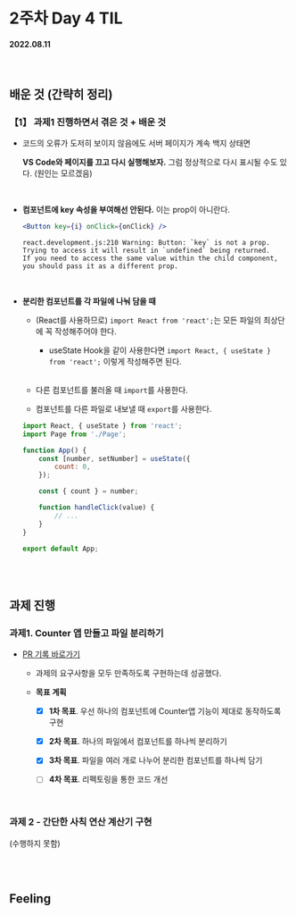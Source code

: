 # 2주차 Day 4 TIL

#### 2022.08.11

<br/>

## 배운 것 (간략히 정리)

### 【1】 과제1 진행하면서 겪은 것 + 배운 것

- 코드의 오류가 도저히 보이지 않음에도 서버 페이지가 계속 백지 상태면  

    <strong>VS Code와 페이지를 끄고 다시 실행해보자.</strong> 그럼 정상적으로 다시 표시될 수도 있다. (원인는 모르겠음)

<br/>

- <strong>컴포넌트에 key 속성을 부여해선 안된다.</strong> 이는 prop이 아니란다.

    ```jsx
    <Button key={i} onClick={onClick} />
    ```

    ```
    react.development.js:210 Warning: Button: `key` is not a prop.
    Trying to access it will result in `undefined` being returned.
    If you need to access the same value within the child component,
    you should pass it as a different prop.
    ```

<br/>

- <strong>분리한 컴포넌트를 각 파일에 나눠 담을 때</strong>

    - (React를 사용하므로) <code>import React from 'react';</code>는 모든 파일의 최상단에 꼭 작성해주어야 한다.

        - useState Hook을 같이 사용한다면 <code>import React, { useState } from 'react';</code> 이렇게 작성해주면 된다.

    <br/>

    - 다른 컴포넌트를 불러올 때 <code>import</code>를 사용한다.

    - 컴포넌트를 다른 파일로 내보낼 때 <code>export</code>를 사용한다.


    ```jsx
    import React, { useState } from 'react';
    import Page from './Page';

    function App() {
        const [number, setNumber] = useState({
            count: 0,
        });

        const { count } = number;

        function handleClick(value) {
            // ...
        }
    }

    export default App;
    ```

<br/><br/>

## 과제 진행

### 과제1. Counter 앱 만들고 파일 분리하기

- <a href="https://github.com/CodeSoom/react-week2-assignment-1/pull/173">PR 기록 바로가기</a>

    - 과제의 요구사항을 모두 만족하도록 구현하는데 성공했다.

    - <strong>목표 계획</strong>

        - [x] <strong>1차 목표</strong>. 우선 하나의 컴포넌트에 Counter앱 기능이 제대로 동작하도록 구현

        - [x] <strong>2차 목표</strong>. 하나의 파일에서 컴포넌트를 하나씩 분리하기

        - [x] <strong>3차 목표</strong>. 파일을 여러 개로 나누어 분리한 컴포넌트를 하나씩 담기

        - [ ] <strong>4차 목표</strong>. 리펙토링을 통한 코드 개선

<br/>

### 과제 2 - 간단한 사칙 연산 계산기 구현

(수행하지 못함)

<br/><br/>

## Feeling